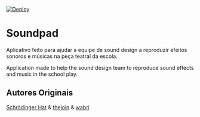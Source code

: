 [![Deploy](https://www.herokucdn.com/deploy/button.svg)](https://heroku.com/deploy?template=https://github.com/0LostConnection/soundpad)

# Soundpad
Aplicativo feito para ajudar a equipe de sound design a reproduzir efeitos  sonoros e músicas na peça teatral da escola.

Application made to help the sound design team to reproduce sound effects and music in the school play.

## Autores Originais
[Schrödinger Hat](https://github.com/Schrodinger-Hat) & [thejoin](https://github.com/thejoin95) & [wabri](https://github.com/wabri)

